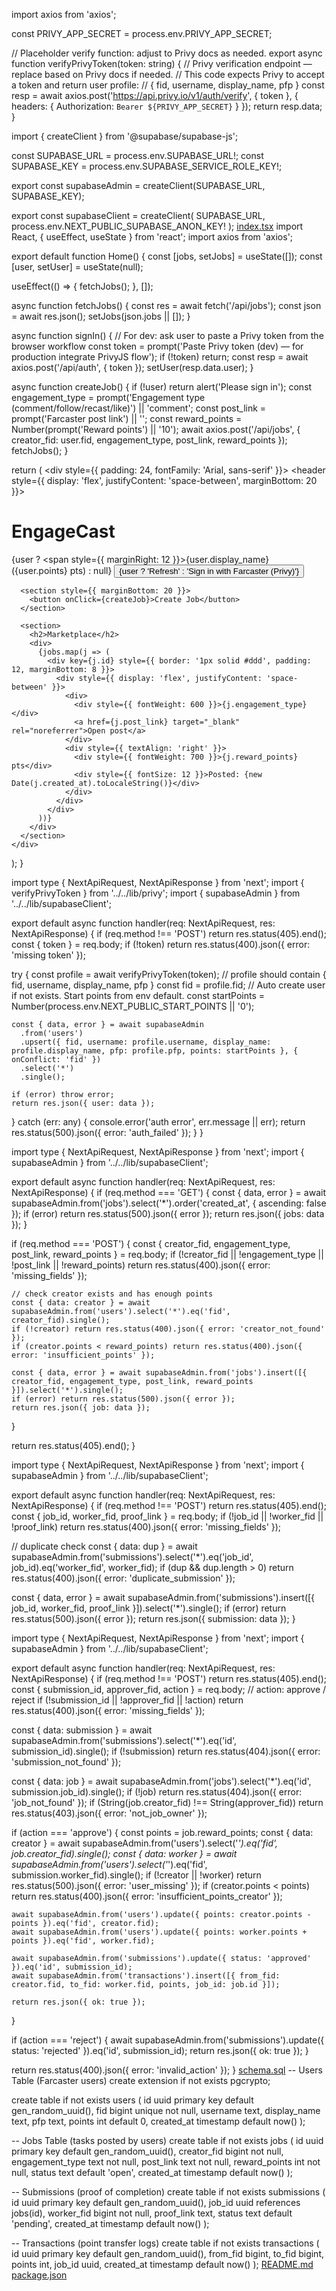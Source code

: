 import axios from 'axios';

const PRIVY_APP_SECRET = process.env.PRIVY_APP_SECRET;

// Placeholder verify function: adjust to Privy docs as needed.
export async function verifyPrivyToken(token: string) {
  // Privy verification endpoint — replace based on Privy docs if needed.
  // This code expects Privy to accept a token and return user profile:
  // { fid, username, display_name, pfp }
  const resp = await axios.post('https://api.privy.io/v1/auth/verify', { token }, {
    headers: { Authorization: `Bearer ${PRIVY_APP_SECRET}` }
  });
  return resp.data;
}

import { createClient } from '@supabase/supabase-js';

const SUPABASE_URL = process.env.SUPABASE_URL!;
const SUPABASE_KEY = process.env.SUPABASE_SERVICE_ROLE_KEY!;

export const supabaseAdmin = createClient(SUPABASE_URL, SUPABASE_KEY);

export const supabaseClient = createClient(
  SUPABASE_URL,
  process.env.NEXT_PUBLIC_SUPABASE_ANON_KEY!
);
[index.tsx](https://github.com/user-attachments/files/23140259/index.tsx)
import React, { useEffect, useState } from 'react';
import axios from 'axios';

export default function Home() {
  const [jobs, setJobs] = useState([]);
  const [user, setUser] = useState<any>(null);

  useEffect(() => { fetchJobs(); }, []);

  async function fetchJobs() {
    const res = await fetch('/api/jobs');
    const json = await res.json();
    setJobs(json.jobs || []);
  }

  async function signIn() {
    // For dev: ask user to paste a Privy token from the browser workflow
    const token = prompt('Paste Privy token (dev) — for production integrate PrivyJS flow');
    if (!token) return;
    const resp = await axios.post('/api/auth', { token });
    setUser(resp.data.user);
  }

  async function createJob() {
    if (!user) return alert('Please sign in');
    const engagement_type = prompt('Engagement type (comment/follow/recast/like)') || 'comment';
    const post_link = prompt('Farcaster post link') || '';
    const reward_points = Number(prompt('Reward points') || '10');
    await axios.post('/api/jobs', { creator_fid: user.fid, engagement_type, post_link, reward_points });
    fetchJobs();
  }

  return (
    <div style={{ padding: 24, fontFamily: 'Arial, sans-serif' }}>
      <header style={{ display: 'flex', justifyContent: 'space-between', marginBottom: 20 }}>
        <h1>EngageCast</h1>
        <div>
          {user ? <span style={{ marginRight: 12 }}>{user.display_name} ({user.points} pts)</span> : null}
          <button onClick={signIn}>{user ? 'Refresh' : 'Sign in with Farcaster (Privy)'}</button>
        </div>
      </header>

      <section style={{ marginBottom: 20 }}>
        <button onClick={createJob}>Create Job</button>
      </section>

      <section>
        <h2>Marketplace</h2>
        <div>
          {jobs.map(j => (
            <div key={j.id} style={{ border: '1px solid #ddd', padding: 12, marginBottom: 8 }}>
              <div style={{ display: 'flex', justifyContent: 'space-between' }}>
                <div>
                  <div style={{ fontWeight: 600 }}>{j.engagement_type}</div>
                  <a href={j.post_link} target="_blank" rel="noreferrer">Open post</a>
                </div>
                <div style={{ textAlign: 'right' }}>
                  <div style={{ fontWeight: 700 }}>{j.reward_points} pts</div>
                  <div style={{ fontSize: 12 }}>Posted: {new Date(j.created_at).toLocaleString()}</div>
                </div>
              </div>
            </div>
          ))}
        </div>
      </section>
    </div>
  );
}

import type { NextApiRequest, NextApiResponse } from 'next';
import { verifyPrivyToken } from '../../lib/privy';
import { supabaseAdmin } from '../../lib/supabaseClient';

export default async function handler(req: NextApiRequest, res: NextApiResponse) {
  if (req.method !== 'POST') return res.status(405).end();
  const { token } = req.body;
  if (!token) return res.status(400).json({ error: 'missing token' });

  try {
    const profile = await verifyPrivyToken(token);
    // profile should contain { fid, username, display_name, pfp }
    const fid = profile.fid;
    // Auto create user if not exists. Start points from env default.
    const startPoints = Number(process.env.NEXT_PUBLIC_START_POINTS || '0');

    const { data, error } = await supabaseAdmin
      .from('users')
      .upsert({ fid, username: profile.username, display_name: profile.display_name, pfp: profile.pfp, points: startPoints }, { onConflict: 'fid' })
      .select('*')
      .single();

    if (error) throw error;
    return res.json({ user: data });
  } catch (err: any) {
    console.error('auth error', err.message || err);
    return res.status(500).json({ error: 'auth_failed' });
  }
}

import type { NextApiRequest, NextApiResponse } from 'next';
import { supabaseAdmin } from '../../lib/supabaseClient';

export default async function handler(req: NextApiRequest, res: NextApiResponse) {
  if (req.method === 'GET') {
    const { data, error } = await supabaseAdmin.from('jobs').select('*').order('created_at', { ascending: false });
    if (error) return res.status(500).json({ error });
    return res.json({ jobs: data });
  }

  if (req.method === 'POST') {
    const { creator_fid, engagement_type, post_link, reward_points } = req.body;
    if (!creator_fid || !engagement_type || !post_link || !reward_points) return res.status(400).json({ error: 'missing_fields' });

    // check creator exists and has enough points
    const { data: creator } = await supabaseAdmin.from('users').select('*').eq('fid', creator_fid).single();
    if (!creator) return res.status(400).json({ error: 'creator_not_found' });
    if (creator.points < reward_points) return res.status(400).json({ error: 'insufficient_points' });

    const { data, error } = await supabaseAdmin.from('jobs').insert([{ creator_fid, engagement_type, post_link, reward_points }]).select('*').single();
    if (error) return res.status(500).json({ error });
    return res.json({ job: data });
  }

  return res.status(405).end();
}

import type { NextApiRequest, NextApiResponse } from 'next';
import { supabaseAdmin } from '../../lib/supabaseClient';

export default async function handler(req: NextApiRequest, res: NextApiResponse) {
  if (req.method !== 'POST') return res.status(405).end();
  const { job_id, worker_fid, proof_link } = req.body;
  if (!job_id || !worker_fid || !proof_link) return res.status(400).json({ error: 'missing_fields' });

  // duplicate check
  const { data: dup } = await supabaseAdmin.from('submissions').select('*').eq('job_id', job_id).eq('worker_fid', worker_fid);
  if (dup && dup.length > 0) return res.status(400).json({ error: 'duplicate_submission' });

  const { data, error } = await supabaseAdmin.from('submissions').insert([{ job_id, worker_fid, proof_link }]).select('*').single();
  if (error) return res.status(500).json({ error });
  return res.json({ submission: data });
}

import type { NextApiRequest, NextApiResponse } from 'next';
import { supabaseAdmin } from '../../lib/supabaseClient';

export default async function handler(req: NextApiRequest, res: NextApiResponse) {
  if (req.method !== 'POST') return res.status(405).end();
  const { submission_id, approver_fid, action } = req.body; // action: approve / reject
  if (!submission_id || !approver_fid || !action) return res.status(400).json({ error: 'missing_fields' });

  const { data: submission } = await supabaseAdmin.from('submissions').select('*').eq('id', submission_id).single();
  if (!submission) return res.status(404).json({ error: 'submission_not_found' });

  const { data: job } = await supabaseAdmin.from('jobs').select('*').eq('id', submission.job_id).single();
  if (!job) return res.status(404).json({ error: 'job_not_found' });
  if (String(job.creator_fid) !== String(approver_fid)) return res.status(403).json({ error: 'not_job_owner' });

  if (action === 'approve') {
    const points = job.reward_points;
    const { data: creator } = await supabaseAdmin.from('users').select('*').eq('fid', job.creator_fid).single();
    const { data: worker } = await supabaseAdmin.from('users').select('*').eq('fid', submission.worker_fid).single();
    if (!creator || !worker) return res.status(500).json({ error: 'user_missing' });
    if (creator.points < points) return res.status(400).json({ error: 'insufficient_points_creator' });

    await supabaseAdmin.from('users').update({ points: creator.points - points }).eq('fid', creator.fid);
    await supabaseAdmin.from('users').update({ points: worker.points + points }).eq('fid', worker.fid);

    await supabaseAdmin.from('submissions').update({ status: 'approved' }).eq('id', submission_id);
    await supabaseAdmin.from('transactions').insert([{ from_fid: creator.fid, to_fid: worker.fid, points, job_id: job.id }]);

    return res.json({ ok: true });
  }

  if (action === 'reject') {
    await supabaseAdmin.from('submissions').update({ status: 'rejected' }).eq('id', submission_id);
    return res.json({ ok: true });
  }

  return res.status(400).json({ error: 'invalid_action' });
}
[schema.sql](https://github.com/user-attachments/files/23140310/schema.sql)
-- Users Table (Farcaster users)
create extension if not exists pgcrypto;

create table if not exists users (
  id uuid primary key default gen_random_uuid(),
  fid bigint unique not null,
  username text,
  display_name text,
  pfp text,
  points int default 0,
  created_at timestamp default now()
);

-- Jobs Table (tasks posted by users)
create table if not exists jobs (
  id uuid primary key default gen_random_uuid(),
  creator_fid bigint not null,
  engagement_type text not null,
  post_link text not null,
  reward_points int not null,
  status text default 'open',
  created_at timestamp default now()
);

-- Submissions (proof of completion)
create table if not exists submissions (
  id uuid primary key default gen_random_uuid(),
  job_id uuid references jobs(id),
  worker_fid bigint not null,
  proof_link text,
  status text default 'pending',
  created_at timestamp default now()
);

-- Transactions (point transfer logs)
create table if not exists transactions (
  id uuid primary key default gen_random_uuid(),
  from_fid bigint,
  to_fid bigint,
  points int,
  job_id uuid,
  created_at timestamp default now()
);
[README.md](https://github.com/user-attachments/files/23140353/README.md)
[package.json](https://github.com/user-attachments/files/23140352/package.json)



